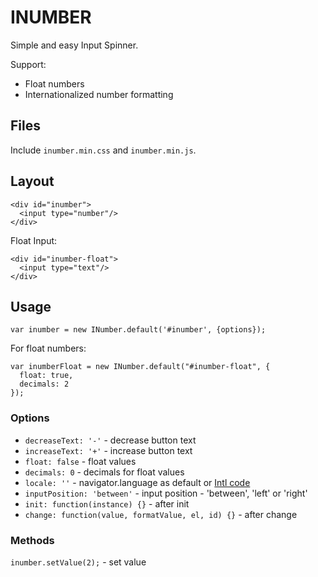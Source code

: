 
# INUMBER
Simple and easy Input Spinner.

Support:
 - Float numbers
 - Internationalized number formatting

## Files
Include ```inumber.min.css``` and ```inumber.min.js```.

## Layout
```
<div id="inumber">
  <input type="number"/>
</div>
```
Float Input:
```
<div id="inumber-float">
  <input type="text"/>
</div>
```

## Usage
```
var inumber = new INumber.default('#inumber', {options});
```
For float numbers:
```
var inumberFloat = new INumber.default("#inumber-float", {
  float: true,
  decimals: 2
});
```

### Options

- ```decreaseText: '-'``` - decrease button text
- ```increaseText: '+'``` - increase button text
- ```float: false``` - float values
- ```decimals: 0``` - decimals for float values
- ```locale: ''``` - navigator.language as default or [Intl code](https://developer.mozilla.org/en-US/docs/Web/JavaScript/Reference/Global_Objects/Intl#Locale_identification_and_negotiation)
- ```inputPosition: 'between'``` - input position - 'between', 'left' or 'right'
- ```init: function(instance) {}``` - after init
- ```change: function(value, formatValue, el, id) {}``` - after change

### Methods
```inumber.setValue(2);``` - set value
